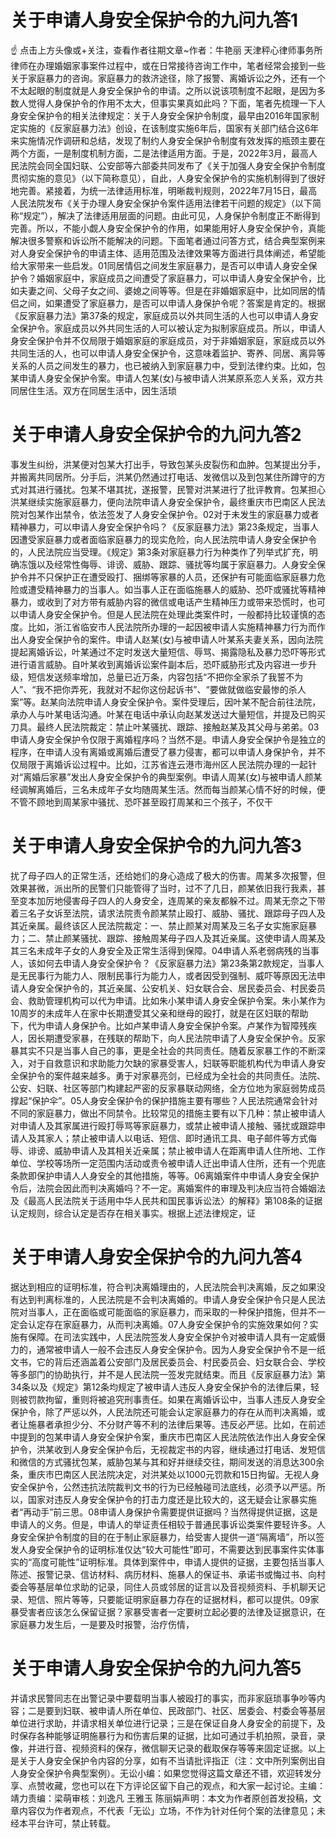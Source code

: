 # 关于申请人身安全保护令的九问九答1

☝ 点击上方头像或+关注，查看作者往期文章~作者：牛艳丽 天津秤心律师事务所律师在办理婚姻家事案件过程中，或在日常接待咨询工作中，笔者经常会接到一些关于家庭暴力的咨询。家庭暴力的救济途径，除了报警、离婚诉讼之外，还有一个不太起眼的制度就是人身安全保护令的申请。之所以说该项制度不起眼，是因为多数人觉得人身保护令的作用不太大，但事实果真如此吗？下面，笔者先梳理一下人身安全保护令的相关法律规定：关于人身安全保护令制度，最早由2016年国家制定实施的《反家庭暴力法》创设，在该制度实施6年后，国家有关部门结合这6年来实施情况作调研和总结，发现了制约人身安全保护令制度有效发挥的瓶颈主要在两个方面，一是制度机制方面，二是法律适用方面。于是，2022年3月，最高人民法院会同全国妇联、公安部等六部委共同发布了《关于加强人身安全保护令制度贯彻实施的意见》（以下简称意见），自此，人身安全保护令的实施机制得到了很好地完善。紧接着，为统一法律适用标准，明晰裁判规则，2022年7月15日，最高人民法院发布《关于办理人身安全保护令案件适用法律若干问题的规定》（以下简称“规定”），解决了法律适用层面的问题。由此可见，人身保护令制度正不断得到完善。所以，不能小觑人身安全保护令的作用，如果能用好人身安全保护令，真能解决很多警察和诉讼所不能解决的问题。下面笔者通过问答方式，结合典型案例来对人身安全保护令的申请主体、适用范围及法律效果等方面进行具体阐述，希望能给大家带来一些启发。01同居情侣之间发生家庭暴力，是否可以申请人身安全保护令？婚姻家庭中，家庭成员之间遭受了家庭暴力，可以申请人身安全保护令，比如夫妻之间、父母子女之间、婆媳之间等等。但是在非婚姻家庭中，比如同居的情侣之间，如果遭受了家庭暴力，是否可以申请人身保护令呢？答案是肯定的。根据《反家庭暴力法》第37条的规定，家庭成员以外共同生活的人也可以申请人身安全保护令。家庭成员以外共同生活的人可以被认定为拟制家庭成员。所以，申请人身安全保护令并不仅局限于婚姻家庭的家庭成员，对于非婚姻家庭，家庭成员以外共同生活的人，也可以申请人身安全保护令，这意味着监护、寄养、同居、离异等关系的人员之间发生的暴力，也已被纳入到家庭暴力中，受到法律约束。比如，包某申请人身安全保护令案。申请人包某(女)与被申请人洪某原系恋人关系，双方共同居住生活。双方在同居生活中，因生活琐

# 关于申请人身安全保护令的九问九答2

事发生纠纷，洪某便对包某大打出手，导致包某头皮裂伤和血肿。包某提出分手，并搬离共同居所。分手后，洪某仍然通过打电话、发微信以及到包某住所蹲守的方式对其进行骚扰。包某不堪其扰，遂报警，民警对洪某进行了批评教育。包某担心洪某继续实施家庭暴力，便向法院申请人身安全保护令，最终重庆市巴南区人民法院对包某作出禁令，依法签发了人身安全保护令。02对于未发生的家庭暴力或者精神暴力，可以申请人身安全保护令吗？《反家庭暴力法》第23条规定，当事人因遭受家庭暴力或者面临家庭暴力的现实危险，向人民法院申请人身安全保护令的，人民法院应当受理。《规定》第3条对家庭暴力行为种类作了列举式扩充，明确冻饿以及经常性侮辱、诽谤、威胁、跟踪、骚扰等均属于家庭暴力。人身安全保护令并不只保护正在遭受殴打、捆绑等家暴的人员，还保护有可能面临家庭暴力危险或遭受精神暴力的当事人。如当事人正在面临施暴人的威胁、恐吓或骚扰等精神暴力，或收到了对方带有威胁内容的微信或电话产生精神压力或带来恐慌时，也可以申请人身安全保护令。但是人民法院在处理此类案件时，一般都持比较谨慎的态度。比如，浙江省临安市人民法院所办理的一起因被申请人实施精神暴力行为而作出人身安全保护令的案件。申请人赵某(女)与被申请人叶某系夫妻关系，因向法院提起离婚诉讼，叶某通过不定时发送大量短信、辱骂、揭露隐私及暴力恐吓等形式进行语言威胁。自叶某收到离婚诉讼案件副本后，恐吓威胁形式及内容进一步升级，短信发送频率增加，总量已近万条，内容包括“不把你全家杀了我誓不为人”、“我不把你弄死，我就对不起你这份起诉书”、“要做就做临安最惨的杀人案”等。赵某向法院申请人身安全保护令。案件受理后，因叶某不配合前往法院，承办人与叶某电话沟通。叶某在电话中承认向赵某发送过大量短信，并提及已购买刀具。最终人民法院裁定：禁止叶某骚扰、跟踪、接触赵某及其父母与弟弟。03申请人身安全保护令仅限于离婚程序吗？当然不是。申请人身安全保护令是独立的程序，在申请人没有离婚或离婚后遭受了暴力侵害，都可以申请人身保护令，并不仅局限于离婚诉讼过程中。比如，江苏省连云港市海州区人民法院办理的一起针对“离婚后家暴”发出人身安全保护令的典型案例。申请人周某(女)与被申请人颜某经调解离婚后，三名未成年子女均随周某生活。然而每当颜某心情不好的时候，便不管不顾地到周某家中骚扰、恐吓甚至殴打周某和三个孩子，不仅干

# 关于申请人身安全保护令的九问九答3

扰了母子四人的正常生活，还给她们的身心造成了极大的伤害。周某多次报警，但效果甚微，派出所的民警们只能管得了当时，过不了几日，颜某依旧我行我素，甚至变本加厉地侵害母子四人的人身安全，连周某的亲友都躲不过。周某无奈之下带着三名子女诉至法院，请求法院责令颜某禁止殴打、威胁、骚扰、跟踪母子四人及其近亲属。最终该区人民法院裁定：一、禁止颜某对周某及三名子女实施家庭暴力；二、禁止颜某骚扰、跟踪、接触周某母子四人及其近亲属。这使申请人周某及其三名未成年子女的人身安全及正常生活得到保障。04申请人系老弱病残的当事人，该如何去申请人身安全保护令？《反家庭暴力法》第23条第2款规定，当事人是无民事行为能力人、限制民事行为能力人，或者因受到强制、威吓等原因无法申请人身安全保护令的，其近亲属、公安机关、妇女联合会、居民委员会、村民委员会、救助管理机构可以代为申请。比如朱小某申请人身安全保护令案。朱小某作为10周岁的未成年人在家中长期遭受其父亲和继母的殴打，就是在区妇联的帮助下，代为申请人身保护令。比如卢某申请人身安全保护令案。卢某作为智障残疾人，因长期遭受家暴，在残联的帮助下，向人民法院申请了人身安全保护令。反家暴其实不只是当事人自己的事，更是全社会的共同责任。随着反家暴工作的不断深入，对于自救意识和求助能力欠缺的家暴受害人，妇联等职能机构代为申请人身安全保护令的案件越来越多。勇于对家暴亮剑，已经成为全社会的共同责任。法院、公安、妇联、社区等部门构建起严密的反家暴联动网络，全方位地为家庭弱势成员撑起“保护伞”。05人身安全保护令的保护措施主要有哪些？人民法院通常会针对不同的家庭暴力，做出不同禁令。比较常见的措施主要有以下几种：禁止被申请人对申请人及其家属进行殴打辱骂等家庭暴力，或禁止被申请人接触、骚扰或跟踪申请人及其家人；禁止被申请人以电话、短信、即时通讯工具、电子邮件等方式侮辱、诽谤、威胁申请人及其相关近亲属；禁止被申请人在距离申请人住所地、工作单位、学校等场所一定范围内活动或责令被申请人迁出申请人住所，还有一个兜底条款即保护申请人人身安全的其他措施，等等。06离婚案件中申请人身安全保护令后，法院会因此而判决离婚吗？不一定。离婚案件的审理及判决应当符合婚姻法及《最高人民法院关于适用中华人民共和国民事诉讼法〉的解释》第108条的证据认定规则，综合认定是否存在相关事实。根据上述法律规定，证

# 关于申请人身安全保护令的九问九答4

据达到相应的证明标准，符合判决离婚理由的，人民法院会判决离婚，反之如果没有达到判离标准的，人民法院是不会判决离婚的。申请人身安全保护令只是人民法院对当事人，正在面临或可能面临的家庭暴力，而采取的一种保护措施，但并不一定会认定存在家庭暴力，从而判决离婚。07人身安全保护令的实施效果如何？实施有保障。在司法实践中，人民法院签发人身安全保护令对被申请人具有一定威慑力的，通常被申请人一般不会违反人身安全保护令。因为人身安全保护令不是一纸文书，它的背后还涵盖着公安部门及居民委员会、村民委员会、妇女联合会、学校等多部门的协助执行，并不是人民法院一签发完就结束。而且《反家庭暴力法》第34条以及《规定》第12条均规定了被申请人违反人身安全保护令的法律后果，轻则被罚款拘留，重则将被追究刑事责任。如果在离婚诉讼中，当事人违反人身安全保护令，除了严惩以外，人民法院还可能会认定家庭暴力的存在从而判决离婚，或者让施暴者承担少分、不分财产等不利的法律后果等。违反必严惩。比如，在前述中提到的包某申请人身安全保护令案，重庆市巴南区人民法院依法作出人身安全保护令，洪某收到人身安全保护令后，无视裁定书的内容，继续通过打电话、发短信和微信的方式骚扰包某，威胁包某与其和好并继续交往，期间发送的消息达300余条，重庆市巴南区人民法院决定，对洪某处以1000元罚款和15日拘留。无视人身安全保护令，公然违抗法院裁判文书的行为已经触碰司法底线，必须予以严惩。所以，国家对违反人身安全保护令的打击力度还是比较大的，这无疑会让家暴实施者“再动手”前三思。08申请人身保护令需要提供证据吗？当然得提供证据，这是申请人的义务。但是，申请人的举证责任相较于普通民事诉讼类案件要轻许多。人身安全保护令制度的目的在于制止家庭暴力，给受害人提供一道“隔离墙”，所以签发人身安全保护令的证明标准仅达“较大可能性”即可，不需要达到民事案件实体事实的“高度可能性”证明标准。具体到案件中，申请人提供的证据，主要包括当事人陈述、报警记录、信访材料、病历材料、施暴人的保证书、承诺书或悔过书、向村委会等基层单位求助的记录，同住人员或邻居的证言以及音视频资料、手机聊天记录、短信、照片等等，只要能证明家庭暴力存在的证据材料，都可以提供。09家暴受害者应该怎么保留证据？家暴受害者一定要树立起必要的法律及证据意识，在家庭暴力发生后，一是要及时报警，治疗伤情，

# 关于申请人身安全保护令的九问九答5

并请求民警同志在出警记录中要载明当事人被殴打的事实，而非家庭琐事争吵等内容；二是要到妇联、被申请人所在单位、民政部门、社区、居委会、村委会等基层单位进行求助，并请求相关单位进行记录；三是在保证自身人身安全的前提下，及时保存各种能够证明施暴行为和伤害后果的证据，比如可通过手机拍照，录音，录像，并进行音、视频资料的保存，微信聊天记录的截取保存等等来固定证据。以上是关于人身安全保护令内容的分享，如有不当请批评指正（注：文中所列案例出自人身安全保护令典型案例）。无讼小编：如果您觉得这篇文章还不错，欢迎转发分享、点赞收藏，您也可以在下方评论区留下自己的观点，和大家一起讨论。主编：靖力责编：梁萌审核：刘逸凡 王雅玉 陈丽娟声明：本文为作者原创首发投稿，文章内容仅为作者观点，不代表「无讼」立场，不作为针对任何个案的法律意见；未经本平台许可，禁止转载。

